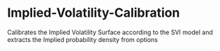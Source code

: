 # Implied-Volatility-Calibration
Calibrates the Implied Volatility Surface according to the SVI model and extracts the Implied probability density from options
